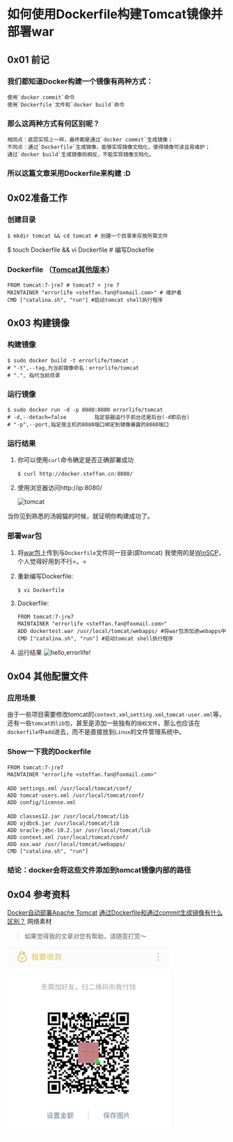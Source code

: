如何使用Dockerfile构建Tomcat镜像并部署war
===
## 0x01 前记
### 我们都知道Docker构建一个镜像有两种方式：
    使用`docker commit`命令
    使用`Dockerfile`文件和`docker build`命令
### 那么这两种方式有何区别呢？
    相同点：底层实现上一样，最终都是通过`docker commit`生成镜像；
    不同点：通过`Dockerfile`生成镜像，能够实现镜像文档化，使得镜像可读且易维护；
    通过`docker build`生成镜像则相反，不能实现镜像文档化。
### 所以这篇文章采用Dockerfile来构建 :D

## 0x02准备工作
### 创建目录

    $ mkdir tomcat && cd tomcat # 创建一个目录来存放所需文件
$ touch Dockerfile && vi Dockerfile # 编写Dockefile
### Dockerfile （[Tomcat其他版本](https://hub.docker.com/_/tomcat/)）
    FROM tomcat:7-jre7 # tomcat7 + jre 7
    MAINTAINER "errorlife <steffan.fan@foxmail.com>" # 维护者
    CMD ["catalina.sh", "run"] #启动tomcat shell执行程序

## 0x03 构建镜像

### 构建镜像
    $ sudo docker build -t errorlife/tomcat . 
    # "-t",--tag,为当前镜像命名：errorlife/tomcat
    # ".", 指代当前目录
    
### 运行镜像
    $ sudo docker run -d -p 8080:8080 errorlife/tomcat
    # -d,--detach=false         指定容器运行于前台还是后台(-d即后台) 
    # "-p",--port,指定宿主机的8080端口绑定到镜像暴露的8080端口
    
### 运行结果

 1. 你可以使用`curl`命令确定是否正确部署成功
    
        $ curl http://docker.steffan.cn:8080/
 2. 使用浏览器访问http://ip:8080/
    
    ![tomcat](https://leanote.com/api/file/getImage?fileId=589d236eab6441287f0023c6)

当你见到熟悉的汤姆猫的时候，就证明你构建成功了。

### 部署war包

 1. 将[war包](https://pan.baidu.com/s/1gfMaY7x)上传到与`Dockerfile`文件同一目录(即tomcat)
    我使用的是[WinSCP](https://winscp.net/eng/download.php)，个人觉得好用到不行=。=
 2. 重新编写Dockerfile:

        $ vi Dockerfile

 3. Dockerfile:
    
        FROM tomcat:7-jre7
        MAINTAINER "errorlife <steffan.fan@foxmail.com>"
        ADD dockertest.war /usr/local/tomcat/webapps/ #将war包添加进webapps中
        CMD ["catalina.sh", "run"] #启动tomcat shell执行程序

 4. 运行结果
    ![hello,errorlife!](https://leanote.com/api/file/getImage?fileId=589d3782ab644125d600258e)

## 0x04 其他配置文件
### 应用场景
由于一些项目需要修改tomcat的`context.xml`,`setting.xml`,`tomcat-user.xml`等，还有一些`tomcat的lib包`，甚至是添加一些独有的`授权文件`，那么也应该在`dockerfile`中`add`进去，而不是直接放到`Linux`的文件管理系统中。

### Show一下我的Dockerfile

    FROM tomcat:7-jre7
    MAINTAINER "errorlife <steffan.fan@foxmail.com>"
    
    ADD settings.xml /usr/local/tomcat/conf/
    ADD tomcat-users.xml /usr/local/tomcat/conf/
    ADD config/license.xml 
    
    ADD classes12.jar /usr/local/tomcat/lib
    ADD ojdbc6.jar /usr/local/tomcat/lib
    ADD oracle-jdbc-10.2.jar /usr/local/tomcat/lib
    ADD context.xml /usr/local/tomcat/conf/
    ADD xxx.war /usr/local/tomcat/webapps/
    CMD ["catalina.sh", "run"]

### 结论：docker会将这些文件添加到tomcat镜像内部的路径

## 0x04 参考资料
[Docker自动部署Apache Tomcat](http://dockone.io/article/285)
[通过Dockerfile和通过commit生成镜像有什么区别？](http://www.aixchina.net/Question/172781)
网络素材


> 如果觉得我的文章对您有帮助，请随意打赏～

<img src="../../res/wxmoney.jpg" width = "372" height = "432" alt="图片名称" align=center />